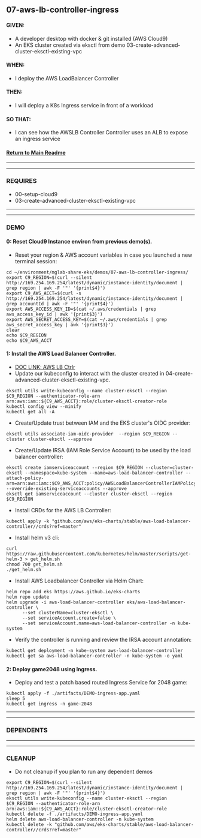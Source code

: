 ## 07-aws-lb-controller-ingress
#### GIVEN:
  - A developer desktop with docker & git installed (AWS Cloud9)
  - An EKS cluster created via eksctl from demo 03-create-advanced-cluster-eksctl-existing-vpc

#### WHEN:
  - I deploy the AWS LoadBalancer Controller

#### THEN:
  - I will deploy a K8s Ingress service in front of a workload

#### SO THAT:
  - I can see how the AWSLB Controller Controller uses an ALB to expose an ingress service

#### [Return to Main Readme](https://github.com/virtmerlin/mglab-share-eks#demos)

---------------------------------------------------------------
---------------------------------------------------------------
### REQUIRES
- 00-setup-cloud9
- 03-create-advanced-cluster-eksctl-existing-vpc

---------------------------------------------------------------
---------------------------------------------------------------
### DEMO

#### 0: Reset Cloud9 Instance environ from previous demo(s).
- Reset your region & AWS account variables in case you launched a new terminal session:
```
cd ~/environment/mglab-share-eks/demos/07-aws-lb-controller-ingress/
export C9_REGION=$(curl --silent http://169.254.169.254/latest/dynamic/instance-identity/document |  grep region | awk -F '"' '{print$4}')
export C9_AWS_ACCT=$(curl -s http://169.254.169.254/latest/dynamic/instance-identity/document | grep accountId | awk -F '"' '{print$4}')
export AWS_ACCESS_KEY_ID=$(cat ~/.aws/credentials | grep aws_access_key_id | awk '{print$3}')
export AWS_SECRET_ACCESS_KEY=$(cat ~/.aws/credentials | grep aws_secret_access_key | awk '{print$3}')
clear
echo $C9_REGION
echo $C9_AWS_ACCT
```

#### 1: Install the AWS Load Balancer Controller.
- [DOC LINK: AWS LB Ctrlr](https://docs.aws.amazon.com/eks/latest/userguide/alb-ingress.html)
- Update our kubeconfig to interact with the cluster created in 04-create-advanced-cluster-eksctl-existing-vpc.
```
eksctl utils write-kubeconfig --name cluster-eksctl --region $C9_REGION --authenticator-role-arn arn:aws:iam::${C9_AWS_ACCT}:role/cluster-eksctl-creator-role
kubectl config view --minify
kubectl get all -A
```
- Create/Update trust between IAM and the EKS cluster's OIDC provider:
```
eksctl utils associate-iam-oidc-provider  --region $C9_REGION --cluster cluster-eksctl --approve
```
- Create/Update IRSA (IAM Role Service Account) to be used by the load balancer controller:
```
eksctl create iamserviceaccount --region $C9_REGION --cluster=cluster-eksctl --namespace=kube-system --name=aws-load-balancer-controller --attach-policy-arn=arn:aws:iam::$C9_AWS_ACCT:policy/AWSLoadBalancerControllerIAMPolicy --override-existing-serviceaccounts --approve
eksctl get iamserviceaccount --cluster cluster-eksctl --region $C9_REGION
```
- Install CRDs for the AWS LB Controller:
```
kubectl apply -k "github.com/aws/eks-charts/stable/aws-load-balancer-controller//crds?ref=master"
```
- Install helm v3 cli:
```
curl https://raw.githubusercontent.com/kubernetes/helm/master/scripts/get-helm-3 > get_helm.sh
chmod 700 get_helm.sh
./get_helm.sh
```
- Install AWS Loadbalancer Controller via Helm Chart:
```
helm repo add eks https://aws.github.io/eks-charts
helm repo update
helm upgrade -i aws-load-balancer-controller eks/aws-load-balancer-controller \
      --set clusterName=cluster-eksctl \
      --set serviceAccount.create=false \
      --set serviceAccount.name=aws-load-balancer-controller -n kube-system
```
- Verify the controller is running and review the IRSA account annotation:
```
kubectl get deployment -n kube-system aws-load-balancer-controller
kubectl get sa aws-load-balancer-controller -n kube-system -o yaml
```
#### 2: Deploy game2048 using Ingress.
- Deploy and test a patch based routed Ingress Service for 2048 game:
```
kubectl apply -f ./artifacts/DEMO-ingress-app.yaml
sleep 5
kubectl get ingress -n game-2048
```
---------------------------------------------------------------
---------------------------------------------------------------
### DEPENDENTS

---------------------------------------------------------------
---------------------------------------------------------------
### CLEANUP
- Do not cleanup if you plan to run any dependent demos
```
export C9_REGION=$(curl --silent http://169.254.169.254/latest/dynamic/instance-identity/document |  grep region | awk -F '"' '{print$4}')
eksctl utils write-kubeconfig --name cluster-eksctl --region $C9_REGION --authenticator-role-arn arn:aws:iam::${C9_AWS_ACCT}:role/cluster-eksctl-creator-role
kubectl delete -f ./artifacts/DEMO-ingress-app.yaml
helm delete aws-load-balancer-controller -n kube-system
kubectl delete -k "github.com/aws/eks-charts/stable/aws-load-balancer-controller//crds?ref=master"
```
